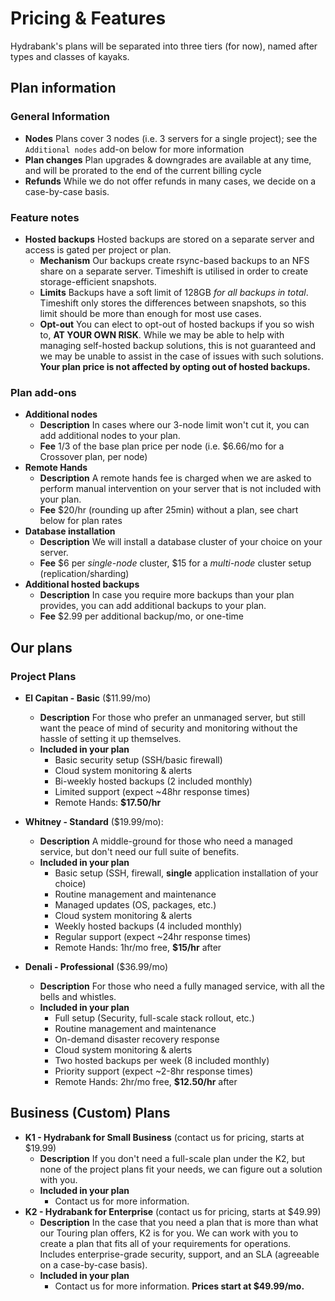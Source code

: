 # Pricing & Features
Hydrabank's plans will be separated into three tiers (for now), named after types and classes of kayaks.

## Plan information
### General Information
- **Nodes** Plans cover 3 nodes (i.e. 3 servers for a single project); see the `Additional nodes` add-on below for more information
- **Plan changes** Plan upgrades & downgrades are available at any time, and will be prorated to the end of the current billing cycle
- **Refunds** While we do not offer refunds in many cases, we decide on a case-by-case basis.

### Feature notes
- **Hosted backups** Hosted backups are stored on a separate server and access is gated per project or plan.
  - **Mechanism** Our backups  create rsync-based backups to an NFS share on a separate server. Timeshift is utilised in order to create storage-efficient snapshots.
  - **Limits** Backups have a soft limit of 128GB *for all backups in total*. Timeshift only stores the differences between snapshots, so this limit should be more than enough for most use cases.
  - **Opt-out** You can elect to opt-out of hosted backups if you so wish to, **AT YOUR OWN RISK**. While we may be able to help with managing self-hosted backup solutions, this is not guaranteed and we may be unable to assist in the case of issues with such solutions. **Your plan price is not affected by opting out of hosted backups.**

### Plan add-ons
- **Additional nodes**
  - **Description** In cases where our 3-node limit won't cut it, you can add additional nodes to your plan.
  - **Fee** 1/3 of the base plan price per node (i.e. $6.66/mo for a Crossover plan, per node)
- **Remote Hands**
  - **Description** A remote hands fee is charged when we are asked to perform manual intervention on your server that is not included with your plan.
  - **Fee** $20/hr (rounding up after 25min) without a plan, see chart below for plan rates
- **Database installation**
  - **Description** We will install a database cluster of your choice on your server.
  - **Fee** $6 per *single-node* cluster, $15 for a *multi-node* cluster setup (replication/sharding)
- **Additional hosted backups**
  - **Description** In case you require more backups than your plan provides, you can add additional backups to your plan.
  - **Fee** $2.99 per additional backup/mo, or one-time

## Our plans
### Project Plans
- **El Capitan - Basic** ($11.99/mo)
  - **Description**
    For those who prefer an unmanaged server, but still want the peace of mind of security and monitoring without the hassle of setting it up themselves.
  - **Included in your plan**
    - Basic security setup (SSH/basic firewall)
    - Cloud system monitoring & alerts
    - Bi-weekly hosted backups (2 included monthly)
    - Limited support (expect ~48hr response times)
    - Remote Hands: **$17.50/hr**

- **Whitney - Standard** ($19.99/mo): 
  - **Description**
    A middle-ground for those who need a managed service, but don't need our full suite of benefits.
  - **Included in your plan**
    - Basic setup (SSH, firewall, **single** application installation of your choice)
    - Routine management and maintenance
    - Managed updates (OS, packages, etc.)
    - Cloud system monitoring & alerts
    - Weekly hosted backups (4 included monthly)
    - Regular support (expect ~24hr response times)
    - Remote Hands: 1hr/mo free, **$15/hr** after

- **Denali - Professional** ($36.99/mo)
  - **Description**
    For those who need a fully managed service, with all the bells and whistles.
  - **Included in your plan**
    - Full setup (Security, full-scale stack rollout, etc.)
    - Routine management and maintenance
    - On-demand disaster recovery response
    - Cloud system monitoring & alerts
    - Two hosted backups per week (8 included monthly)
    - Priority support (expect ~2-8hr response times)
    - Remote Hands: 2hr/mo free, **$12.50/hr** after
  
## Business (Custom) Plans
- **K1 - Hydrabank for Small Business** (contact us for pricing, starts at $19.99)
  - **Description**
    If you don't need a full-scale plan under the K2, but none of the project plans fit your needs, we can figure out a solution with you. 
  - **Included in your plan**
    - Contact us for more information.
- **K2 - Hydrabank for Enterprise** (contact us for pricing, starts at $49.99)
  - **Description**
    In the case that you need a plan that is more than what our Touring plan offers, K2 is for you. We can work with you to create a plan that fits all of your requirements for operations. Includes enterprise-grade security, support, and an SLA (agreeable on a case-by-case basis).
  - **Included in your plan**
    - Contact us for more information. **Prices start at $49.99/mo.**